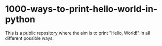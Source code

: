 # 1000-ways-to-print-hello-world-in-python
This is a public repository where the aim is to print "Hello, World!" in all different possible ways.
